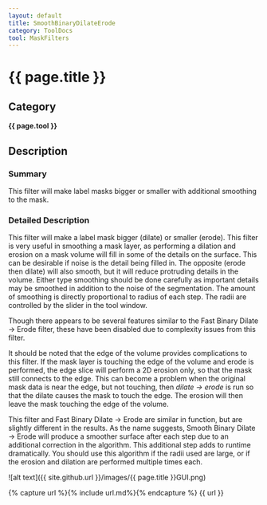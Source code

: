```yaml
---
layout: default
title: SmoothBinaryDilateErode
category: ToolDocs 
tool: MaskFilters 
---
```


# {{ page.title }} 

## Category

**{{ page.tool }}**

## Description

### Summary

This filter will make label masks bigger or smaller with additional smoothing to the mask.

### Detailed Description

This filter will make a label mask bigger (dilate) or smaller (erode). This filter is very useful in smoothing a mask layer, as performing a dilation and erosion on a mask volume will fill in some of the details on the surface. This can be desirable if noise is the detail being filled in. The opposite (erode then dilate) will also smooth, but it will reduce protruding details in the volume. Either type smoothing should be done carefully as important details may be smoothed in addition to the noise of the segmentation. The amount of smoothing is directly proportional to radius of each step. The radii are controlled by the slider in the tool window.

Though there appears to be several features similar to the Fast Binary Dilate -> Erode filter, these have been disabled due to complexity issues from this filter.

It should be noted that the edge of the volume provides complications to this filter. If the mask layer is touching the edge of the volume and erode is performed, the edge slice will perform a 2D erosion only, so that the mask still connects to the edge. This can become a problem when the original mask data is near the edge, but not touching, then *dilate -> erode* is run so that the dilate causes the mask to touch the edge. The erosion will then leave the mask touching the edge of the volume.

This filter and Fast Binary Dilate -> Erode are similar in function, but are slightly different in the results. As the name suggests, Smooth Binary Dilate -> Erode will produce a smoother surface after each step due to an additional correction in the algorithm. This additional step adds to runtime dramatically. You should use this algorithm if the radii used are large, or if the erosion and dilation are performed multiple times each.

![alt text]({{ site.github.url }}/images/{{ page.title }}GUI.png)

{% capture url %}{% include url.md%}{% endcapture %}
{{ url }}

